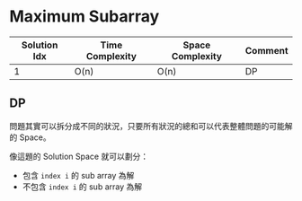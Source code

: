 # Maximum Subarray

| Solution Idx | Time Complexity | Space Complexity | Comment |
| ------------ | --------------- | ---------------- | ------- |
| 1            | O(n)            | O(n)             | DP      |

## DP

問題其實可以拆分成不同的狀況，只要所有狀況的總和可以代表整體問題的可能解的 Space。

像這題的 Solution Space 就可以劃分：

- 包含 `index i` 的 sub array 為解
- 不包含 `index i` 的 sub array 為解
